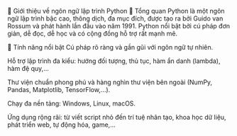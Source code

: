 🐍 Giới thiệu về ngôn ngữ lập trình Python
📌 Tổng quan
Python là một ngôn ngữ lập trình bậc cao, thông dịch, đa mục đích, được tạo ra bởi Guido van Rossum và phát hành lần đầu vào năm 1991. Python nổi bật bởi cú pháp đơn giản, dễ đọc, dễ học và có cộng đồng hỗ trợ rất mạnh mẽ.

🎯 Tính năng nổi bật
Cú pháp rõ ràng và gần gũi với ngôn ngữ tự nhiên.

Hỗ trợ lập trình đa kiểu: hướng đối tượng, thủ tục, hàm ẩn danh (lambda), hàm đệ quy,...

Thư viện chuẩn phong phú và hàng nghìn thư viện bên ngoài (NumPy, Pandas, Matplotlib, TensorFlow,...).

Chạy đa nền tảng: Windows, Linux, macOS.

Ứng dụng rộng rãi: từ viết script nhỏ đến trí tuệ nhân tạo, khoa học dữ liệu, phát triển web, tự động hóa, game,...
